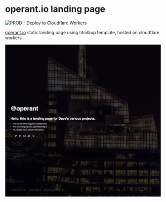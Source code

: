 # operant.io landing page
[![PROD - Deploy to Cloudflare Workers](https://github.com/0xOperant/operant.io/actions/workflows/main.yml/badge.svg)](https://github.com/0xOperant/operant.io/actions/workflows/main.yml)

[operant.io](https://operant.io) static landing page using html5up template, hosted on cloudflare workers

![alt text](https://github.com/0xOperant/operant.io/blob/master/landingpage.png?raw=true)
